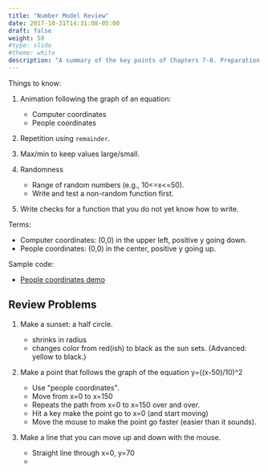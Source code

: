```yaml
---
title: "Number Model Review"
date: 2017-10-31T14:31:08-05:00
draft: false
weight: 50
#type: slide
#theme: white
description: "A summary of the key points of Chapters 7-8. Preparation for a test."
---
```


Things to know:

1. Animation following the graph of an equation:
     - Computer coordinates
     - People coordinates

2. Repetition using `remainder`.

3. Max/min to keep values large/small.

4. Randomness
     - Range of random numbers (e.g., 10<=x<=50).
     - Write and test a non-random function first.

5. Write checks for a function that you do not yet know how to write.


Terms: 

- Computer coordinates: (0,0) in the upper left, positive y going down.
- People coordinates: (0,0) in the center, positive y going up.

Sample code:

- [People coordinates demo](people-coordinates-demo.rkt)

## Review Problems

1. Make a sunset: a half circle. 
    - shrinks in radius
    - changes color from red(ish) to black as the sun sets. 
(Advanced: yellow to black.)

2. Make a point that follows the graph of the equation y=((x-50)/10)^2
    - Use "people coordinates".
    - Move from x=0 to x=150
    - Repeats the path from x=0 to x=150 over and over.
    - Hit a key make the point go to x=0 (and start moving)
    - Move the mouse to make the point go faster (easier than it sounds). 

3. Make a line that you can move up and down with the mouse. 
    - Straight line through x=0, y=70
    - 


